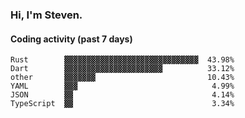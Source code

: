 ### Hi, I'm Steven.

#### Coding activity (past 7 days)
```
Rust        ▓▓▓▓▓▓▓▓▓▓▓▓▓▓▓▓▓▓▓▓▓▓▓▓▓▓▓▓▓▓  43.98%
Dart        ▓▓▓▓▓▓▓▓▓▓▓▓▓▓▓▓▓▓▓▓▓▓          33.12%
other       ▓▓▓▓▓▓▓                         10.43%
YAML        ▓▓▓                              4.99%
JSON        ▓▓                               4.14%
TypeScript  ▓▓                               3.34%
```
